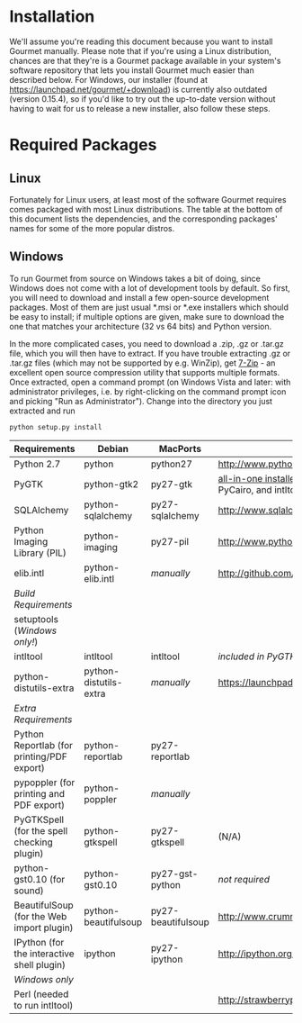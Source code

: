 Installation
===========
We'll assume you're reading this document because you want to install Gourmet manually. Please note that if you're using a Linux distribution, chances are that they're is a Gourmet package available in your system's software repository that lets you install Gourmet much easier than described below. For Windows, our installer (found at https://launchpad.net/gourmet/+download) is currently also outdated (version 0.15.4), so if you'd like to try out the up-to-date version without having to wait for us to release a new installer, also follow these steps.

Required Packages
===============
Linux
-----
Fortunately for Linux users, at least most of the software Gourmet requires comes packaged with most Linux distributions. The table at the bottom of this document lists the dependencies, and the corresponding packages' names for some of the more popular distros.

Windows
------
To run Gourmet from source on Windows takes a bit of doing, since Windows does not come with a lot of development tools by default. So first, you will need to download and install a few open-source development packages. Most of them are just usual *.msi or *.exe installers which should be easy to install; if multiple options are given, make sure to download the one that matches your architecture (32 vs 64 bits) and Python version.

In the more complicated cases, you need to download a .zip, .gz or .tar.gz file, which you will then have to extract.
If you have trouble extracting .gz or .tar.gz files (which may not be supported by e.g. WinZip), get [7-Zip](http://sourceforge.net/projects/sevenzip/) - an excellent open source compression utility that supports multiple formats.
Once extracted, open a command prompt (on Windows Vista and later: with administrator privileges, i.e. by right-clicking on the command prompt icon and picking "Run as Administrator"). Change into the directory you just extracted and run
```
python setup.py install
```

Requirements                               |Debian                |MacPorts          |Windows
-------------------------------------------|----------------------|------------------|---------------
Python 2.7                                 |python                |python27          |http://www.python.org/
PyGTK                                      |python-gtk2           |py27-gtk          |[all-in-one installer](http://ftp.gnome.org/pub/GNOME/binaries/win32/pygtk/). Make sure to install PyGTK, PyGObject, PyCairo, and intltool.
SQLAlchemy                                 |python-sqlalchemy     |py27-sqlalchemy   |http://www.sqlalchemy.org/download.html
Python Imaging Library (PIL)               |python-imaging        |py27-pil          |http://www.pythonware.com/products/pil/index.htm
elib.intl                                  |python-elib.intl      |*manually*        |http://github.com/dieterv/elib.intl/zipball/master
*Build Requirements*                       |                      |                  |
setuptools (*Windows only!*)               |                      |                  |
intltool                                   |intltool              |intltool          |*included in PyGTK installer*
python-distutils-extra                     |python-distutils-extra|*manually*        |https://launchpad.net/python-distutils-extra/
*Extra Requirements*                       |                      |
Python Reportlab (for printing/PDF export) |python-reportlab      |py27-reportlab    |
pypoppler (for printing and PDF export)    |python-poppler        |*manually*        | 
PyGTKSpell (for the spell checking plugin) |python-gtkspell       |py27-gtkspell     |(N/A)
python-gst0.10 (for sound)                 |python-gst0.10        |py27-gst-python   |*not required*
BeautifulSoup (for the Web import plugin)  |python-beautifulsoup  |py27-beautifulsoup|http://www.crummy.com/software/BeautifulSoup/#Download
IPython (for the interactive shell plugin) |ipython               |py27-ipython      |http://ipython.org/download.html
*Windows only*                             |                      |                  |
Perl (needed to run intltool)              |                      |                  |http://strawberryperl.com/

